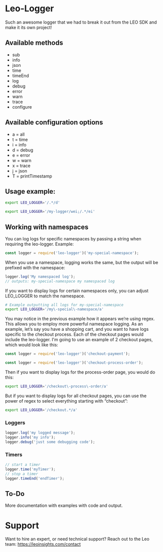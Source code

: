 # Leo-Logger
Such an awesome logger that we had to break it out from the LEO SDK and make it its own project!

## Available methods
 * sub
 * info
 * json
 * time
 * timeEnd
 * log
 * debug
 * error
 * warn
 * trace
 * configure

## Available configuration options
 * a = all
 * t = time
 * i = info
 * d = debug
 * e = error
 * w = warn
 * x = trace
 * j = json
 * T = printTimestamp

## Usage example:
```bash
export LEO_LOGGER='/.*/d'
```

```bash
export LEO_LOGGER='/my-logger/wei;/.*/ei'
```


## Working with namespaces
You can log logs for specific namespaces by passing a string when requiring the leo-logger. Example:
```javascript
const logger = require('leo-logger')('my-special-namespace');
```
When you use a namespace, logging works the same, but the output will be prefixed with the namespace:
```javascript
logger.log('My namespaced log');
// outputs: my-special-namespace my namespaced log
```

If you want to display logs for certain namespaces only, you can adjust LEO_LOGGER to match the namespace.
```bash
# Example outputting all logs for my-special-namespace
export LEO_LOGGER='/my\-special\-namespace/a'
```

You may notice in the previous example how it appears we’re using regex. This allows you to employ more powerful namespace logging.
As an example, let’s say you have a shopping cart, and you want to have logs specific to the checkout process.
Each of the checkout pages would include the leo-logger. I'm going to use an example of 2 checkout pages, which would look like this:
```javascript
const logger = require('leo-logger')('checkout-payment');
```
```javascript
const logger = require('leo-logger')('checkout-process-order');
```

Then if you want to display logs for the process-order page, you would do this:
```bash
export LEO_LOGGER='/checkout\-process\-order/a'
```
But if you want to display logs for all checkout pages, you can use the power of regex to select everything starting with “checkout”:
```bash
export LEO_LOGGER='/checkout.*/a'
```

### Loggers
```javascript
logger.log('my logged message');
logger.info('my info');
logger.debug('just some debugging code');

```

### Timers
```javascript
// start a timer
logger.time('myTimer');
// stop a timer
logger.timeEnd('endTimer');
```

## To-Do
More documentation with examples with code and output.

# Support
Want to hire an expert, or need technical support? Reach out to the Leo team: https://leoinsights.com/contact
